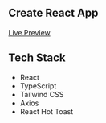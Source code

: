 ## Create React App

[Live Preview](https://fe-task-nu.vercel.app/)

## Tech Stack

- React
- TypeScript
- Tailwind CSS
- Axios
- React Hot Toast
